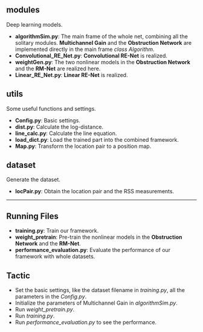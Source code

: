 ## modules

Deep learning models.

+ **algorithmSim.py**: The main frame of the whole net, combining all the solitary modules. **Multichannel Gain** and the **Obstruction Network** are implemented directly in the main frame *class Algorithm*.
+ **Convolutional_RE_Net.py**: **Convolutional RE-Net** is realized.
+ **weightGen.py**: The two nonlinear models in the **Obstruction Network** and the **RM-Net** are realized here.
+ **Linear_RE_Net.py**: **Linear RE-Net** is realized.

## utils

Some useful functions and settings.

+ **Config.py**: Basic settings.
+ **dist.py**: Calculate the log-distance.
+ **line_calc.py**: Calculate the line equation.
+ **load_dict.py**: Load the trained part into the combined framework.
+ **Map.py**: Transform the location pair to a position map.

## dataset

Generate the dataset.

+ **locPair.py**: Obtain the location pair and the RSS measurements.



------



## Running Files

+ **training.py**: Train our framework.
+ **weight_pretrain**: Pre-train the nonlinear models in the **Obstruction Network** and the **RM-Net**.
+ **performance_evaluation.py**: Evaluate the performance of our framework with whole datasets.

## Tactic

+ Set the basic settings, like the dataset filename in *training.py*, all the parameters in the *Config.py*.
+ Initialize the parameters of Multichannel Gain in *algorithmSim.py*.
+ Run *weight_pretrain.py*.
+ Run *training.py*.
+ Run *performance_evaluation.py* to see the performance.